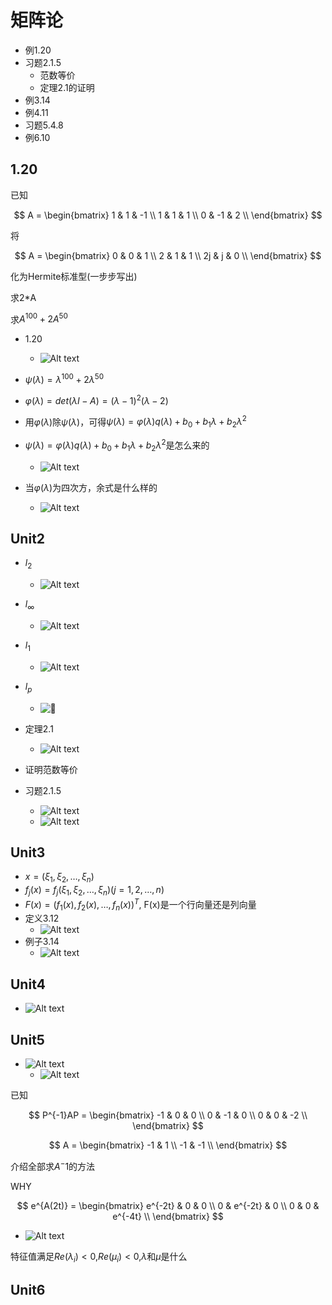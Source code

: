 # 矩阵论

- 例1.20
- 习题2.1.5
  - 范数等价
  - 定理2.1的证明
- 例3.14
- 例4.11
- 习题5.4.8
- 例6.10

## 1.20

已知

$$
A =
\begin{bmatrix}
  1 & 1 & -1 \\
  1 & 1 & 1  \\
  0 & -1 & 2 \\
\end{bmatrix}
$$

将

$$
A =
\begin{bmatrix}
  0 & 0 & 1 \\
  2 & 1 & 1  \\
  2j & j & 0 \\
\end{bmatrix}
$$

化为Hermite标准型(一步步写出)

求2*A

求$A^{100}+2A^{50}$

- 1.20
  - ![Alt text](images/image-3.png)

- $\psi(\lambda) = \lambda^{100} + 2\lambda^{50}$
- $\varphi(\lambda) = det(\lambda I-A) = (\lambda-1)^2(\lambda-2)$
- 用$\varphi(\lambda)$除$\psi(\lambda)$，可得$\psi(\lambda) = \varphi(\lambda)q(\lambda)+b_0+b_1\lambda + b_2\lambda^2$
- $\psi(\lambda) = \varphi(\lambda)q(\lambda)+b_0+b_1\lambda + b_2\lambda^2$是怎么来的
  - ![Alt text](images/image-4.png)

- 当$\varphi(\lambda)$为四次方，余式是什么样的
  - ![Alt text](images/image-5.png)

## Unit2

- $l_2$
  - ![Alt text](images/image-12.png)
- $l_\infty$
  - ![Alt text](images/image-13.png)
- $l_1$
  - ![Alt text](images/image-14.png)
- $l_p$
  - ![🏀](images/image-15.png)

- 定理2.1
  - ![Alt text](images/image-6.png)
- 证明范数等价
- 习题2.1.5
  - ![Alt text](images/image-7.png)
  - ![Alt text](images/image-17.png)

## Unit3

- $x = (\xi_1,\xi_2,\dots,\xi_n)$
- $f_j(x) = f_j(\xi_1,\xi_2,\dots,\xi_n)(j=1,2,\dots,n)$
- $F(x) = (f_1(x),f_2(x),\dots,f_n(x))^T$, F(x)是一个行向量还是列向量
- 定义3.12
  - ![Alt text](images/image-9.png)
- 例子3.14
  - ![Alt text](images/image-11.png)

## Unit4

- ![Alt text](images/image-21.png)

## Unit5

- ![Alt text](images/image-18.png)
  - ![Alt text](images/image-20.png)

已知

$$
P^{-1}AP =
\begin{bmatrix}
  -1 & 0 & 0 \\
  0 & -1 & 0  \\
  0 & 0 & -2 \\
\end{bmatrix}
$$

$$
A =
\begin{bmatrix}
  -1 & 1   \\
  -1 & -1   \\
\end{bmatrix}
$$

介绍全部求$A^-1$的方法

WHY

$$
e^{A(2t)} =
\begin{bmatrix}
  e^{-2t} & 0 & 0 \\
  0 & e^{-2t} & 0  \\
  0 & 0 & e^{-4t} \\
\end{bmatrix}
$$

- ![Alt text](images/image-19.png)

特征值满足$Re(\lambda_i)<0$,$Re(\mu_i)<0$,$\lambda$和$\mu$是什么

## Unit6
